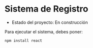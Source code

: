 <h1> Sistema de Registro </h1>

- Estado del proyecto: En construcción

Para ejecutar el sistema, debes poner:

``` npm install react ```
